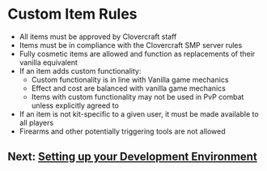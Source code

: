# Custom Item Rules
- All items must be approved by Clovercraft staff
- Items must be in compliance with the Clovercraft SMP server rules
- Fully cosmetic items are allowed and function as replacements of their vanilla equivalent
- If an item adds custom functionality:
    - Custom functionality is in line with Vanilla game mechanics
    - Effect and cost are balanced with vanilla game mechanics
    - Items with custom functionality may not be used in PvP combat unless explicitly agreed to
- If an item is not kit-specific to a given user, it must be made available to all players
- Firearms and other potentially triggering tools are not allowed

## Next: [Setting up your Development Environment](setup.md)